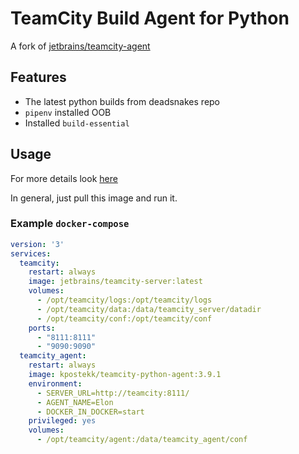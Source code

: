 # TeamCity Build Agent for Python
A fork of [jetbrains/teamcity-agent](https://hub.docker.com/r/jetbrains/teamcity-agent)

## Features
 - The latest python builds from deadsnakes repo
 - `pipenv` installed OOB
 - Installed `build-essential`

## Usage
For more details look [here](https://hub.docker.com/r/jetbrains/teamcity-agent)

In general, just pull this image and run it.

### Example `docker-compose`

```yaml
version: '3'
services:
  teamcity:
    restart: always
    image: jetbrains/teamcity-server:latest
    volumes: 
      - /opt/teamcity/logs:/opt/teamcity/logs
      - /opt/teamcity/data:/data/teamcity_server/datadir
      - /opt/teamcity/conf:/opt/teamcity/conf
    ports: 
      - "8111:8111"
      - "9090:9090"
  teamcity_agent:
    restart: always
    image: kpostekk/teamcity-python-agent:3.9.1
    environment: 
      - SERVER_URL=http://teamcity:8111/
      - AGENT_NAME=Elon
      - DOCKER_IN_DOCKER=start
    privileged: yes
    volumes: 
      - /opt/teamcity/agent:/data/teamcity_agent/conf
```
